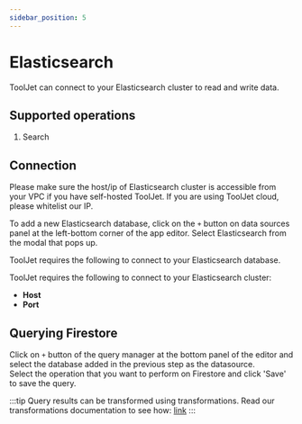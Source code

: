 ```yaml
---
sidebar_position: 5
---
```


# Elasticsearch
ToolJet can connect to your Elasticsearch cluster to read and write data.

## Supported operations
1.  Search

## Connection 
Please make sure the host/ip of Elasticsearch cluster is accessible from your VPC if you have self-hosted ToolJet. If you are using ToolJet cloud, please whitelist our IP.

To add a new Elasticsearch database, click on the `+` button on data sources panel at the left-bottom corner of the app editor. Select Elasticsearch from the modal that pops up.

ToolJet requires the following to connect to your Elasticsearch database.

ToolJet requires the following to connect to your Elasticsearch cluster: 
- **Host**
- **Port**

## Querying Firestore 

Click on `+` button of the query manager at the bottom panel of the editor and select the database added in the previous step as the datasource.  
Select the operation that you want to perform on Firestore and click 'Save' to save the query. 

:::tip
Query results can be transformed using transformations. Read our transformations documentation to see how: [link](/tutorial/transformations)
:::